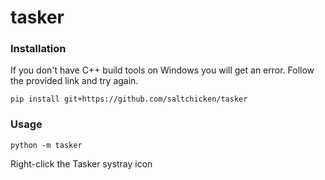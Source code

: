 # tasker

### Installation
If you don't have C++ build tools on Windows you will get an error. Follow the provided link and try again.
```
pip install git+https://github.com/saltchicken/tasker
```

### Usage
```
python -m tasker
```
Right-click the Tasker systray icon
